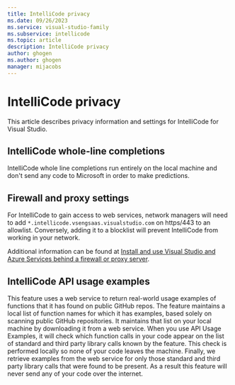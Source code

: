 ```yaml
---
title: IntelliCode privacy
ms.date: 09/26/2023
ms.service: visual-studio-family
ms.subservice: intellicode
ms.topic: article
description: IntelliCode privacy
author: ghogen
ms.author: ghogen
manager: mijacobs
---
```

# IntelliCode privacy

This article describes privacy information and settings for IntelliCode for Visual Studio.

## IntelliCode whole-line completions

IntelliCode whole line completions run entirely on the local machine and don't send any code to Microsoft in order to make predictions.

## Firewall and proxy settings

For IntelliCode to gain access to web services, network managers will need to add `*.intellicode.vsengsaas.visualstudio.com` on https/443 to an allowlist. Conversely, adding it to a blocklist will prevent IntelliCode from working in your network.

Additional information can be found at [Install and use Visual Studio and Azure Services behind a firewall or proxy server](../install/install-and-use-visual-studio-behind-a-firewall-or-proxy-server.md).

## IntelliCode API usage examples

This feature uses a web service to return real-world usage examples of functions that it has found on public GitHub repos. The feature maintains a local list of function names for which it has examples, based solely on scanning public GitHub repositories. It maintains that list on your local machine by downloading it from a web service.  When you use API Usage Examples, it will check which function calls in your code appear on the list of standard and third party library calls known by the feature. This check is performed locally so none of your code leaves the machine. Finally, we retrieve examples from the web service for only those standard and third party library calls that were found to be present. As a result this feature will never send any of your code over the internet.
